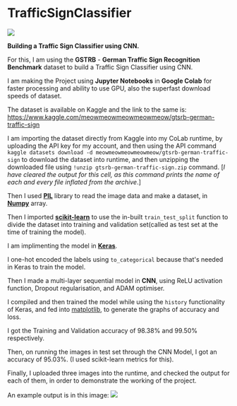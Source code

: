 # TrafficSignClassifier


![](https://i.imgur.com/QRRvaEk.png)

**Building a Traffic Sign Classifier using CNN.**

For this, I am using the **GSTRB** - **German Traffic Sign Recognition Benchmark** dataset to build a Traffic Sign Classifier using CNN.

I am making the Project using **Jupyter Notebooks** in **Google Colab** for faster processing and ability to use GPU, also the superfast download speeds of dataset.

The dataset is available on Kaggle and the link to the same is: https://www.kaggle.com/meowmeowmeowmeowmeow/gtsrb-german-traffic-sign

I am importing the dataset directly from Kaggle into my CoLab runtime, by uploading the API key for my account, and then using the API command `kaggle datasets download -d meowmeowmeowmeowmeow/gtsrb-german-traffic-sign` to download the dataset into runtime, and then unzipping the downloaded file using `!unzip gtsrb-german-traffic-sign.zip` command. [*I have cleared the output for this cell, as this command prints the name of each and every file inflated from the archive*.] 

Then I used **[PIL](https://www.pythonware.com/products/pil/)** library to read the image data and make a dataset, in **[Numpy](https://numpy.org/)** array.

Then I imported **[scikit-learn](https://scikit-learn.org/stable/)**  to use the in-built `train_test_split` function to divide the dataset into training and validation set(called as test set at the time of training the model). 

 
I am implimenting the model in [**Keras**](https://keras.io/).

I one-hot encoded the labels using `to_categorical` because that's needed in Keras to train the model. 

Then I made a multi-layer sequential model in **CNN**, using ReLU activation function, Dropout regularisation, and ADAM optimiser.

I compiled and then trained the model while using the `history` functionality of Keras, and fed into [matplotlib](https://matplotlib.org/), to generate the graphs of accuracy and loss. 

I got the Training and Validation accuracy of 98.38% and 99.50% respectively.

Then, on running the images in test set through the CNN Model, I got an accuracy of 95.03%. (I used scikit-learn metrics for this).

Finally, I uploaded three images into the runtime, and checked the output for each of them, in order to demonstrate the working of the project.

An example output is in this image:
![](https://i.imgur.com/VzdN6tl.png)
